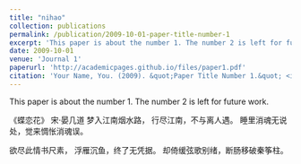 ```yaml
---
title: "nihao"
collection: publications
permalink: /publication/2009-10-01-paper-title-number-1
excerpt: 'This paper is about the number 1. The number 2 is left for future work.'
date: 2009-10-01
venue: 'Journal 1'
paperurl: 'http://academicpages.github.io/files/paper1.pdf'
citation: 'Your Name, You. (2009). &quot;Paper Title Number 1.&quot; <i>Journal 1</i>. 1(1).'
---
```

This paper is about the number 1. The number 2 is left for future work.
 


《蝶恋花》
宋·晏几道
梦入江南烟水路，
行尽江南，不与离人遇。
睡里消魂无说处，觉来惆怅消魂误。

欲尽此情书尺素，
浮雁沉鱼，终了无凭据。
却倚缓弦歌别绪，断肠移破秦筝柱。

